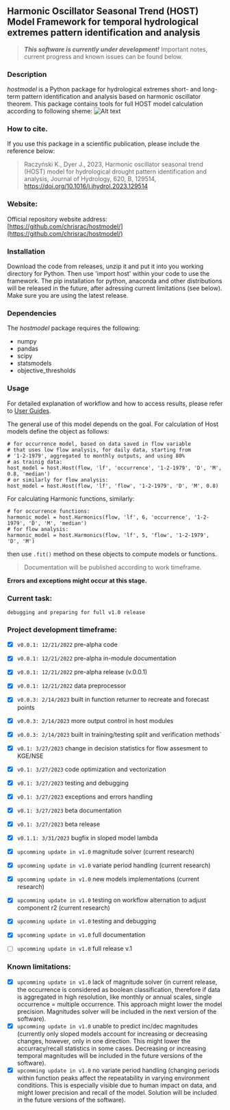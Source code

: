 ## Harmonic Oscillator Seasonal Trend (HOST) Model Framework for temporal hydrological extremes pattern identification and analysis

> ***This software is currently under development!*** Important notes, current progress and known issues can be found below.


### Description
*hostmodel* is a Python package for hydrological extremes short- and long-term pattern identification and analysis based on harmonic oscillator theorem. 
This package contains tools for full HOST model calculation according to following sheme:
![Alt text](https://lh3.googleusercontent.com/pw/AMWts8CwwTiOw7kZUlNRi85wyTHh1FnQnp1u2wtrOudwD_Zp10-hKX3T0RMWIxIykp8236OPbi8L7baR0WZNoF50jSnbLWJ5Tc6zAE4rFr5miyQxnv62GIYAb2LUYUlJIjhY7ZOiayC05R0m5aFlmMj60rg=w720-h365-no "HOST model framework")



### How to cite. 
If you use this package in a scientific publication, please include the reference below:
> Raczyński K., Dyer J., 2023, Harmonic oscillator seasonal trend (HOST) model for hydrological drought pattern identification and analysis, Journal of Hydrology, 620, B, 129514, https://doi.org/10.1016/j.jhydrol.2023.129514



### Website:
Official repository website address:
[https://github.com/chrisrac/hostmodel/](https://github.com/chrisrac/hostmodel/)



### Installation
Download the code from releases, unzip it and put it into you working directory for Python. 
Then use 'import host' within your code to use the framework. 
The pip installation for python, anaconda and other distributions will be released in the future, after adressing current limitations (see below).
Make sure you are using the latest release.



### Dependencies
The *hostmodel* package requires the following:
- numpy
- pandas
- scipy
- statsmodels
- objective_thresholds



### Usage
For detailed explanation of workflow and how to access results, please refer to [User Guides](https://github.com/chrisrac/hostmodel/tree/main/user_guides).

The general use of this model depends on the goal.
For calculation of Host models define the object as follows:
```
# for occurrence model, based on data saved in flow variable
# that uses low flow analysis, for daily data, starting from 
# '1-2-1979', aggregated to monthly outputs, and using 80%
# as trainig data:
host_model = host.Host(flow, 'lf', 'occurrence', '1-2-1979', 'D', 'M', 0.8, 'median') 
# or similarly for flow analysis:
host_model = host.Host(flow, 'lf', 'flow', '1-2-1979', 'D', 'M', 0.8)
```
For calculating Harmonic functions, similarly:
```
# for occurrence functions:
harmonic_model = host.Harmonics(flow, 'lf', 6, 'occurrence', '1-2-1979', 'D', 'M', 'median')  
# for flow analysis:
harmonic_model = host.Harmonics(flow, 'lf', 5, 'flow', '1-2-1979', 'D', 'M')
```
then use `.fit()` method on these objects to compute models or functions.


> Documentation will be published according to work timeframe.

**Errors and exceptions might occur at this stage.**



### Current task:
`debugging and preparing for full v1.0 release`

### Project development timeframe:
- [x] `v0.0.1: 12/21/2022` pre-alpha code
- [x] `v0.0.1: 12/21/2022` pre-alpha in-module documentation
- [x] `v0.0.1: 12/21/2022` pre-alpha release (v.0.0.1)
- [x] `v0.0.1: 12/21/2022` data preprocessor
- [x] `v0.0.3: 2/14/2023` built in function returner to recreate and forecast points 
- [x] `v0.0.3: 2/14/2023` more output control in host modules
- [x] `v0.0.3: 2/14/2023` built in training/testing split and verification methods`
- [x] `v0.1: 3/27/2023` change in decision statistics for flow assesment to KGE/NSE 
- [x] `v0.1: 3/27/2023` code optimization and vectorization
- [x] `v0.1: 3/27/2023` testing and debugging
- [x] `v0.1: 3/27/2023` exceptions and errors handling
- [x] `v0.1: 3/27/2023` beta documentation
- [x] `v0.1: 3/27/2023` beta release
- [x] `v0.1.1: 3/31/2023` bugfix in sloped model lambda
- [x] `upcomming update in v1.0` magnitude solver (current research)
- [x] `upcomming update in v1.0` variate period handling (current research)
- [x] `upcomming update in v1.0` new models implementations (current research)
- [x] `upcomming update in v1.0` testing on workflow alternation to adjust component r2 (current research)
- [x] `upcomming update in v1.0` testing and debugging
- [x] `upcomming update in v1.0` full documentation
- [ ] `upcomming update in v1.0` full release v.1



### Known limitations:
- [x] `upcomming update in v1.0` lack of magnitude solver (in current release, the occurrence is considered as boolean classification, therefore if data is aggregated in high resolution, like monthly or annual scales, single occurrence = multiple occurrence. This approach might lower the model precision. Magnitudes solver will be included in the next version of the software). 
- [x] `upcomming update in v1.0` unable to predict inc/dec magnitudes (currently only sloped models account for increasing or decreasing changes, however, only in one direction. This might lower the accurracy/recall statistics in some cases. Decreasing or increasing temporal magnitudes will be included in the future versions of the software).
- [x] `upcomming update in v1.0` no variate period handling (changing periods within function peaks affect the repeatability in varying environment conditions. This is especially visible due to human impact on data, and might lower precision and recall of the model. Solution will be included in the future versions of the software).
